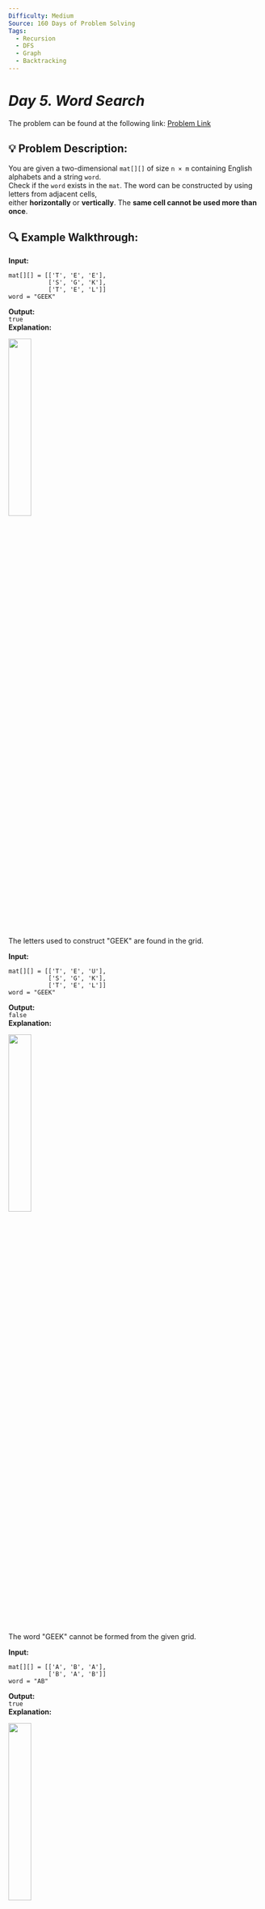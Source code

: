 ```yaml
---
Difficulty: Medium
Source: 160 Days of Problem Solving
Tags:
  - Recursion
  - DFS
  - Graph
  - Backtracking
---
```


#  _Day 5. Word Search_ 

The problem can be found at the following link: [Problem Link](https://www.geeksforgeeks.org/batch/gfg-160-problems/track/recursion-and-backtracking-gfg-160/problem/word-search)

## 💡 **Problem Description:**

You are given a two-dimensional `mat[][]` of size `n × m` containing English alphabets and a string `word`.  
Check if the `word` exists in the `mat`. The word can be constructed by using letters from adjacent cells,  
either **horizontally** or **vertically**. The **same cell cannot be used more than once**.

## 🔍 **Example Walkthrough:**

**Input:**

```
mat[][] = [['T', 'E', 'E'],
           ['S', 'G', 'K'],
           ['T', 'E', 'L']]
word = "GEEK"
```

**Output:**  
`true`  
**Explanation:**

<img src="https://github.com/user-attachments/assets/93e597c2-f34a-418c-b5bf-9a945371ac55" width="30%">

The letters used to construct "GEEK" are found in the grid.

**Input:**

```
mat[][] = [['T', 'E', 'U'],
           ['S', 'G', 'K'],
           ['T', 'E', 'L']]
word = "GEEK"
```

**Output:**  
`false`  
**Explanation:**

<img src="https://github.com/user-attachments/assets/c90d723f-a1bd-4483-ba9d-e5903684b481" width="30%">

The word "GEEK" cannot be formed from the given grid.

**Input:**

```
mat[][] = [['A', 'B', 'A'],
           ['B', 'A', 'B']]
word = "AB"
```

**Output:**  
`true`  
**Explanation:**

<img src="https://github.com/user-attachments/assets/f8d9c68d-6447-4817-8646-7c1a1497ac5e" width="30%">

There are multiple ways to construct the word "AB".

### Constraints:

- `1 ≤ n, m ≤ 100`
- `1 ≤ L ≤ n * m`  
  (where `L` is the length of the word)

## 🎯 **My Approach:**

1. **Start from Each Cell**

   - Iterate over the matrix to find the first letter of the word.
   - If a match is found, perform **DFS** from that position.

2. **Recursive DFS Traversal**

   - Check the four possible directions: **up, down, left, right**.
   - If the next character in the word is found, move to that cell.
   - Temporarily mark the cell as visited (`'#'`) to prevent reusing it in the same search path.

3. **Backtracking**

   - Restore the cell's original value after exploring all paths from that cell.
   - If the complete word is found, return `true`.

4. **Optimization**
   - If the first letter of `word` is not found in `mat[][]`, return `false` immediately.
   - Stop searching as soon as the word is found.

## 🕒 **Time and Auxiliary Space Complexity**

- **Expected Time Complexity:** `O(n * m * 4^L)`, where `n × m` is the size of the matrix and `L` is the length of the word.

  - We perform DFS from every cell (`O(n * m)`).
  - Each DFS call explores up to **4 directions**, leading to a worst-case exponential growth (`O(4^L)`).

- **Expected Auxiliary Space Complexity:** `O(L)`, due to the recursive call stack of depth **L** (length of the word).
  - We modify the grid temporarily (`O(n * m)`) but revert it back (constant space usage).

## 📝 **Solution Code**

## Code (Java)

```java
class Solution {
    public boolean isWordExist(char[][] b, String w) {
        for (int i = 0; i < b.length; i++)
            for (int j = 0; j < b[0].length; j++)
                if (b[i][j] == w.charAt(0) && dfs(b, w, i, j, 0))
                    return true;
        return false;
    }

    private boolean dfs(char[][] b, String w, int i, int j, int k) {
        if (k == w.length()) return true;
        if (i < 0 || j < 0 || i >= b.length || j >= b[0].length || b[i][j] != w.charAt(k)) return false;
        char t = b[i][j];
        b[i][j] = '#';
        boolean f = dfs(b, w, i - 1, j, k + 1) || dfs(b, w, i + 1, j, k + 1) ||
                   dfs(b, w, i, j - 1, k + 1) || dfs(b, w, i, j + 1, k + 1);
        b[i][j] = t;
        return f;
    }
}
```
## 🎯 **Contribution and Support:**

For discussions, questions, or doubts related to this solution, feel free to connect on LinkedIn: [Any Questions](https://www.linkedin.com/in/sanjana-yadav007). Let’s make this learning journey more collaborative!

⭐ If you find this helpful, please give this repository a star! ⭐

---
